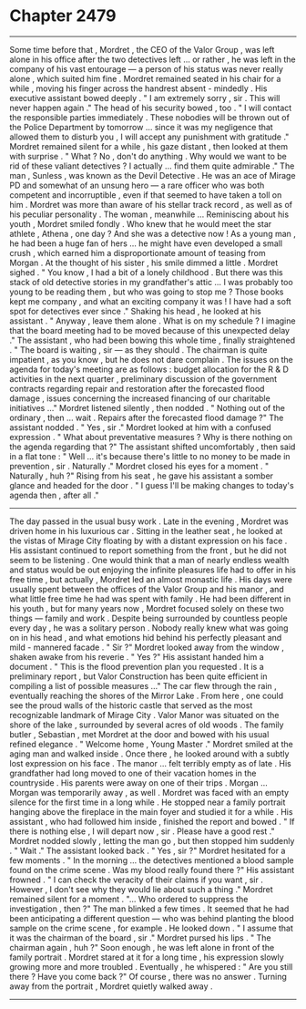 
# Chapter 2479


---

Some time before that , Mordret , the CEO of the Valor Group , was left alone in his office after the two detectives left ... or rather , he was left in the company of his vast entourage — a person of his status was never really alone , which suited him fine .
Mordret remained seated in his chair for a while , moving his finger across the handrest absent - mindedly .
His executive assistant bowed deeply .
" I am extremely sorry , sir . This will never happen again ."
The head of his security bowed , too .
" I will contact the responsible parties immediately . These nobodies will be thrown out of the Police Department by tomorrow … since it was my negligence that allowed them to disturb you , I will accept any punishment with gratitude ."
Mordret remained silent for a while , his gaze distant , then looked at them with surprise .
" What ? No , don't do anything . Why would we want to be rid of these valiant detectives ? I actually ... find them quite admirable ."
The man , Sunless , was known as the Devil Detective . He was an ace of Mirage PD and somewhat of an unsung hero — a rare officer who was both competent and incorruptible , even if that seemed to have taken a toll on him . Mordret was more than aware of his stellar track record , as well as of his peculiar personality .
The woman , meanwhile …
Reminiscing about his youth , Mordret smiled fondly .
Who knew that he would meet the star athlete , Athena , one day ? And she was a detective now ! As a young man , he had been a huge fan of hers … he might have even developed a small crush , which earned him a disproportionate amount of teasing from Morgan .
At the thought of his sister , his smile dimmed a little .
Mordret sighed .
" You know , I had a bit of a lonely childhood . But there was this stack of old detective stories in my grandfather's attic … I was probably too young to be reading them , but who was going to stop me ? Those books kept me company , and what an exciting company it was ! I have had a soft spot for detectives ever since ."
Shaking his head , he looked at his assistant .
" Anyway , leave them alone . What is on my schedule ? I imagine that the board meeting had to be moved because of this unexpected delay ."
The assistant , who had been bowing this whole time , finally straightened .
" The board is waiting , sir — as they should . The chairman is quite impatient , as you know , but he does not dare complain . The issues on the agenda for today's meeting are as follows : budget allocation for the R & D activities in the next quarter , preliminary discussion of the government contracts regarding repair and restoration after the forecasted flood damage , issues concerning the increased financing of our charitable initiatives …"
Mordret listened silently , then nodded .
" Nothing out of the ordinary , then … wait . Repairs after the forecasted flood damage ?"
The assistant nodded .
" Yes , sir ."
Mordret looked at him with a confused expression .
" What about preventative measures ? Why is there nothing on the agenda regarding that ?"
The assistant shifted uncomfortably , then said in a flat tone :
" Well … it's because there's little to no money to be made in prevention , sir . Naturally ."
Mordret closed his eyes for a moment .
" Naturally , huh ?"
Rising from his seat , he gave his assistant a somber glance and headed for the door .
" I guess I'll be making changes to today's agenda then , after all ."
***
The day passed in the usual busy work . Late in the evening , Mordret was driven home in his luxurious car . Sitting in the leather seat , he looked at the vistas of Mirage City floating by with a distant expression on his face . His assistant continued to report something from the front , but he did not seem to be listening .
One would think that a man of nearly endless wealth and status would be out enjoying the infinite pleasures life had to offer in his free time , but actually , Mordret led an almost monastic life . His days were usually spent between the offices of the Valor Group and his manor , and what little free time he had was spent with family .
He had been different in his youth , but for many years now , Mordret focused solely on these two things — family and work . Despite being surrounded by countless people every day , he was a solitary person . Nobody really knew what was going on in his head , and what emotions hid behind his perfectly pleasant and mild - mannered facade .
" Sir ?"
Mordret looked away from the window , shaken awake from his reverie .
" Yes ?"
His assistant handed him a document .
" This is the flood prevention plan you requested . It is a preliminary report , but Valor Construction has been quite efficient in compiling a list of possible measures …"
The car flew through the rain , eventually reaching the shores of the Mirror Lake . From here , one could see the proud walls of the historic castle that served as the most recognizable landmark of Mirage City . Valor Manor was situated on the shore of the lake , surrounded by several acres of old woods .
The family butler , Sebastian , met Mordret at the door and bowed with his usual refined elegance .
" Welcome home , Young Master ."
Mordret smiled at the aging man and walked inside .
Once there , he looked around with a subtly lost expression on his face .
The manor … felt terribly empty as of late .
His grandfather had long moved to one of their vacation homes in the countryside . His parents were away on one of their trips . Morgan … Morgan was temporarily away , as well .
Mordret was faced with an empty silence for the first time in a long while .
He stopped near a family portrait hanging above the fireplace in the main foyer and studied it for a while . His assistant , who had followed him inside , finished the report and bowed .
" If there is nothing else , I will depart now , sir . Please have a good rest ."
Mordret nodded slowly , letting the man go , but then stopped him suddenly .
" Wait ."
The assistant looked back .
" Yes , sir ?"
Mordret hesitated for a few moments .
" In the morning … the detectives mentioned a blood sample found on the crime scene . Was my blood really found there ?"
His assistant frowned .
" I can check the veracity of their claims if you want , sir . However , I don't see why they would lie about such a thing ."
Mordret remained silent for a moment .
"... Who ordered to suppress the investigation , then ?"
The man blinked a few times . It seemed that he had been anticipating a different question — who was behind planting the blood sample on the crime scene , for example .
He looked down .
" I assume that it was the chairman of the board , sir ."
Mordret pursed his lips .
" The chairman again , huh ?"
Soon enough , he was left alone in front of the family portrait .
Mordret stared at it for a long time , his expression slowly growing more and more troubled .
Eventually , he whispered :
" Are you still there ? Have you come back ?"
Of course , there was no answer .
Turning away from the portrait , Mordret quietly walked away .

---


